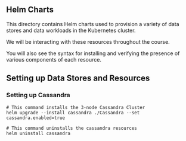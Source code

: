 ## Helm Charts

This directory contains Helm charts used to provision a variety of data stores and data workloads in the Kubernetes cluster.

We will be interacting with these resources throughout the course.

You will also see the syntax for installing and verifying the presence of various components of each resource.

## Setting up Data Stores and Resources

### Setting up Cassandra

```shell
# This command installs the 3-node Cassandra Cluster
helm upgrade --install cassandra ./Cassandra --set cassandra.enabled=true

# This command uninstalls the cassandra resources
helm uninstall cassandra

```
